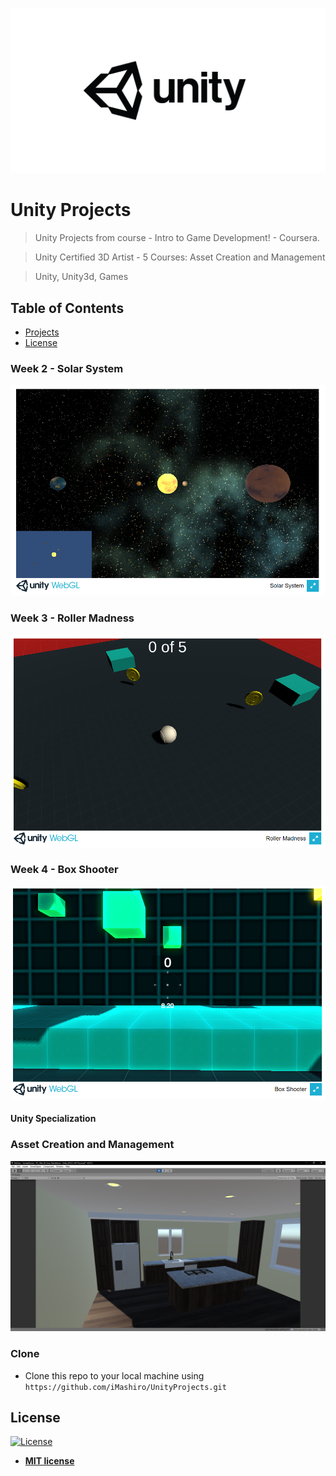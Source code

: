 <a><img src="https://github.com/iMashiro/UnityProjects/blob/master/MediaFiles/unity.jpg"></a>

# Unity Projects

> Unity Projects from course - Intro to Game Development! - Coursera.

> Unity Certified 3D Artist - 5 Courses: Asset Creation and Management

> Unity, Unity3d, Games

## Table of Contents

- [Projects](#applications)
- [License](#license)

### Week 2 - Solar System

<a><img src="https://github.com/iMashiro/UnityProjects/blob/master/MediaFiles/SolarSystem.PNG"></a>

### Week 3 - Roller Madness

<a><img src="https://github.com/iMashiro/UnityProjects/blob/master/MediaFiles/RollerMadness.PNG"></a>

### Week 4 - Box Shooter

<a><img src="https://github.com/iMashiro/UnityProjects/blob/master/MediaFiles/BoxShooter.PNG"></a>

#### Unity Specialization

### Asset Creation and Management

<a><img src="https://github.com/iMashiro/UnityProjects/blob/master/MediaFiles/Kitchen%2001.PNG"></a>

### Clone

- Clone this repo to your local machine using `https://github.com/iMashiro/UnityProjects.git`

## License

[![License](http://img.shields.io/:license-mit-blue.svg?style=flat-square)](http://badges.mit-license.org)

- **[MIT license](http://opensource.org/licenses/mit-license.php)**
